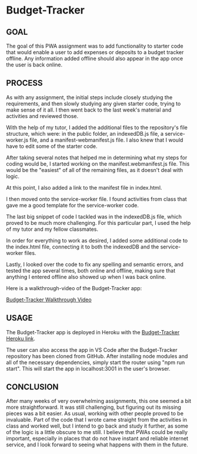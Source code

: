 # Budget-Tracker

## GOAL

The goal of this PWA assignment was to add functionality to starter code that would enable a user to add expenses or deposits to a budget tracker offline. Any information added offline should also appear in the app once the user is back online. 

## PROCESS

As with any assignment, the initial steps include closely studying the requirements, and then slowly studying any given starter code, trying to make sense of it all. I then went back to the last week's material and activities and reviewed those. 

With the help of my tutor, I added the additional files to the repository's file structure, which were: in the public folder, an indexedDB.js file, a service-worker.js file, and a manifest-webmanifest.js file. I also knew that I would have to edit some of the starter code. 

After taking several notes that helped me in determining what my steps for coding would be, I started working on the manifest.webmanifest.js file. This would be the "easiest" of all of the remaining files, as it doesn't deal with logic. 

At this point, I also added a link to the manifest file in index.html. 

I then moved onto the service-worker file. I found activities from class that gave me a good template for the service-worker code. 

The last big snippet of code I tackled was in the indexedDB.js file, which proved to be much more challenging. For this particular part, I used the help of my tutor and my fellow classmates. 

In order for everything to work as desired, I added some additional code to the index.html file, connecting it to both the indexedDB and the service-worker files. 

Lastly, I looked over the code to fix any spelling and semantic errors, and tested the app several times, both online and offline, making sure that anything I entered offline also showed up when I was back online. 

Here is a walkthrough-video of the Budget-Tracker app:

[Budget-Tracker Walkthrough Video](https://drive.google.com/file/d/1eEKP-QQBQmoYF07VbM04RaVGX76y2VLc/view)

## USAGE

The Budget-Tracker app is deployed in Heroku with the [Budget-Tracker Heroku link](https://enigmatic-chamber-82572.herokuapp.com/).

The user can also access the app in VS Code after the Budget-Tracker repository has been cloned from GitHub. After installing node modules and all of the necessary dependencies, simply start the router using "npm run start". This will start the app in localhost:3001 in the user's browser. 

## CONCLUSION

After many weeks of very overwhelming assignments, this one seemed a bit more straightforward. It was still challenging, but figuring out its missing pieces was a bit easier. As usual, working with other people proved to be invaluable. Part of the code that I wrote came straight from the activities in class and worked well, but I intend to go back and study it further, as some of the logic is a little obscure to me still. I believe that PWAs could be really important, especially in places that do not have instant and reliable internet service, and I look forward to seeing what happens with them in the future. 

